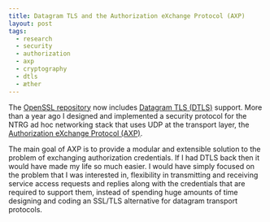 ```yaml
---
title: Datagram TLS and the Authorization eXchange Protocol (AXP)
layout: post
tags:
  - research
  - security
  - authorization
  - axp
  - cryptography
  - dtls
  - æther
---
```

The [OpenSSL repository](http://dev.openssl.org/source/repos.html) now includes
[Datagram TLS (DTLS)](http://crypto.stanford.edu/~nagendra/papers/dtls.pdf)
support. More than a year ago I designed and implemented a security protocol for
the NTRG ad hoc networking stack that uses UDP at the transport layer, the
[Authorization eXchange Protocol (AXP)](http://doi.ieeecomputersociety.org/10.1109/ISCC.2005.146).

The main goal of AXP is to provide a modular and extensible solution to the problem
of exchanging authorization credentials. If I had DTLS back then it would have
made my life so much easier. I would have simply focused on the problem that I was
interested in, flexibility in transmitting and receiving service access requests and
replies along with the credentials that are required to support them, instead of
spending huge amounts of time designing and coding an SSL/TLS alternative for
datagram transport protocols.
